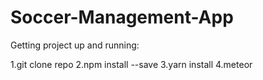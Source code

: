 # Soccer-Management-App

Getting project up and running:

1.git clone repo
2.npm install --save 
3.yarn install
4.meteor
